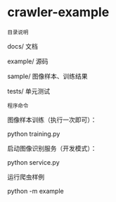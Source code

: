 # crawler-example

`目录说明`

docs/ 文档

example/ 源码

sample/ 图像样本、训练结果

tests/ 单元测试

`程序命令`

图像样本训练（执行一次即可）：

python training.py


启动图像识别服务（开发模式）：

python service.py


运行爬虫样例

python -m example
